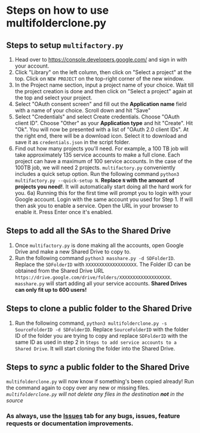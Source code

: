 Steps on how to use multifolderclone.py
=================================

Steps to setup `multifactory.py`
---------------------------------
1) Head over to <https://console.developers.google.com/> and sign in with your account.
2) Click "Library" on the left column, then click on "Select a project" at the top. Click on `NEW PROJECT` on the top-right corner of the new window.
3) In the Project name section, input a project name of your choice. Wait till the project creation is done and then click on "Select a project" again at the top and select your project.
4) Select "OAuth consent screen" and fill out the **Application name** field with a name of your choice. Scroll down and hit "Save"
5) Select "Credentials"  and select Create credentials. Choose "OAuth client ID". Choose "Other" as your **Application type** and hit "Create". Hit "Ok". You will now be presented with a list of "OAuth 2.0 client IDs". At the right end, there will be a download icon. Select it to download and save it as `credentials.json` in the script folder.
6) Find out how many projects you'll need. For example, a 100 TB job will take approximately 135 service accounts to make a full clone. Each project can have a maximum of 100 service accounts. In the case of the 100TB job, we will need 2 projects. `multifactory.py` conveniently includes a quick setup option. Run the following command `python3 multifactory.py --quick-setup N`. **Replace `N` with the amount of projects you need!**. It will automatically start doing all the hard work for you.
6a) Running this for the first time will prompt you to login with your Google account. Login with the same account you used for Step 1. If will then ask you to enable a service. Open the URL in your browser to enable it. Press Enter once it's enabled.

Steps to add all the SAs to the Shared Drive
---------------------------------
1) Once `multifactory.py` is done making all the accounts, open Google Drive and make a new Shared Drive to copy to.
2) Run the following command `python3 masshare.py -d SDFolderID`. Replace the `SDFolderID` with `XXXXXXXXXXXXXXXXXXX`. The Folder ID can be obtained from the Shared Drive URL `https://drive.google.com/drive/folders/XXXXXXXXXXXXXXXXXXX`. `masshare.py` will start adding all your service accounts.
**Shared Drives can only fit up to 600 users!**

Steps to clone a public folder to the Shared Drive
---------------------------------
1) Run the following command, `python3 multifolderclone.py -s SourceFolderID -d SDFolderID`. Replace `SourceFolderID` with the folder ID of the folder you are trying to copy and replace `SDFolderID` with the same ID as used in step 2 in `Steps to add service accounts to a Shared Drive`. It will start cloning the folder into the Shared Drive.

Steps to *sync* a public folder to the Shared Drive
---------------------------------
`multifolderclone.py` will now know if something's been copied already! Run the command again to copy over any new or missing files. *`multifolderclone.py` will not delete any files in the destination **not** in the source*


### As always, use the [Issues](https://github.com/Spazzlo/folderclone/issues) tab for any bugs, issues, feature requests or documentation improvements.
